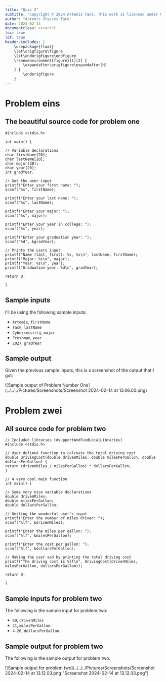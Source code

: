 ```yaml
---
title: "Quiz 2"
subtitle: "Copyright © 2024 Artemis Tack. This work is licensed under CC BY-NC-SA 4.0. All code used in this work is licensed under GPLv3."
author: "Artemis Ulysses Tack"
date: 2024-02-14
documentclass: scrartcl
toc: true
lof: true
header-includes: |
    \usepackage{float}
    \let\origfigure\figure
    \let\endorigfigure\endfigure
    \renewenvironment{figure}[1][2] {
        \expandafter\origfigure\expandafter[H]
    } {
        \endorigfigure
    }
---
```


# Problem eins

## The beautiful source code for problem one 

 
	#include <stdio.h>

	int main() {

    // Variable declarations 
    char firstName[20];
    char lastName[20];
    char major[30];
    char year[20];
    int gradYear;

    // Get the user input 
    printf("Enter your first name: ");
    scanf("%s", firstName);

    printf("Enter your last name: ");
    scanf("%s", lastName);

    printf("Enter your major: ");
    scanf("%s", major);

    printf("Enter your year in college: ");
    scanf("%s", year);

    printf("Enter your graduation year: ");
    scanf("%d", &gradYear);

    // Prints the users input
    printf("Name (last, first): %s, %s\n", lastName, firstName);
    printf("Major: %s\n", major);
    printf("Year: %s\n", year);
    printf("Graduation year: %d\n", gradYear);

    return 0;
    
	}

## Sample inputs 

I’ll be using the following sample inputs:

- `Artemis`, `firstName`
- `Tack`, `lastName`
- `Cybersecurity`, `major`
- `Freshman`, `year`
- `2027`, `gradYear`

## Sample output

Given the previous sample inputs, this is a screenshot of the output that I got:

![Sample output of Problem Number One](../../../Pictures/Screenshots/Screenshot 2024-02-14 at 13.06.00.png)

# Problem zwei 

## All source code for problem two

	// Included libraries (#supportAndFundLocalLibraries)
	#include <stdio.h>

	// User defined function to calcuate the total driving cost 
	double DrivingCost(double drivenMiles, double milesPerGallon, double dollarsPerGallon) {
    return (drivenMiles / milesPerGallon) * dollarsPerGallon;
	}

	// A very cool main function
	int main() {

    // Some very nice variable declarations
    double drivenMiles;
    double milesPerGallon;
    double dollarsPerGallon;

    // Getting the wonderful user's input
    printf("Enter the number of miles driven: ");
    scanf("%lf", &drivenMiles);

    printf("Enter the miles per gallon: ");
    scanf("%lf", &milesPerGallon);

    printf("Enter the cost per gallon: ");
    scanf("%lf", &dollarsPerGallon);

    // Making the user sad by printing the total driving cost 
    printf("The driving cost is %lf\n", DrivingCost(drivenMiles, milesPerGallon, dollarsPerGallon));

    return 0;

	}


## Sample inputs for problem two

The following is the sample input for problem two:

- `69`, `drivenMiles`
- `21`, `milesPerGallon`
- `4.20`, `dollarsPerGallon` 

## Sample output for problem two

The following is the sample output for problem two: 

![Sample output for problem two](../../../Pictures/Screenshots/Screenshot 2024-02-14 at 13.12.03.png "Screenshot 2024-02-14 at 13.12.03.png")
